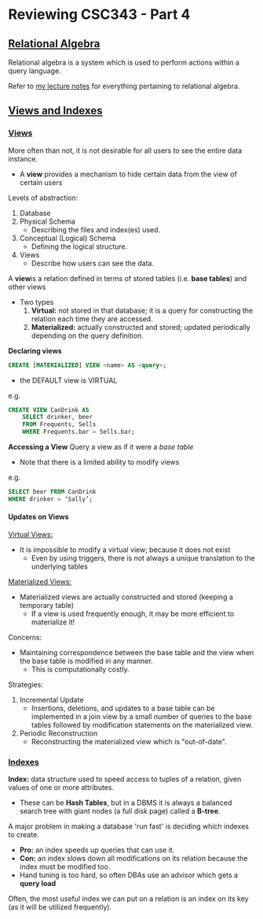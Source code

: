 # Reviewing CSC343 - Part 4

## <u>**Relational Algebra**</u>
Relational algebra is a system which is used to perform actions within a query language. 

Refer to [my lecture notes](../References/CSC343%20Lec07%20-%20Relational%20Algebra.md) for everything pertaining to relational algebra.

## <u>**Views and Indexes**</u>
### **<u>Views</u>**
More often than not, it is not desirable for all users to see the entire data
instance.
* A **view** provides a mechanism to hide certain data from the view of certain users

Levels of abstraction:
1. Database
2. Physical Schema
   * Describing the files and index(es) used.
3. Conceptual (Logical) Schema
   * Defining the logical structure.
4. Views
   * Describe how users can see the data.

A **view**is a relation defined in terms of stored tables (i.e. **base tables**) and other views
* Two types
  1. **Virtual:** not stored in that database; it is a query for constructing the relation each time they are accessed.
  2. **Materialized:** actually constructed and stored; updated periodically depending on the query definition.

**Declaring views**
```SQL
CREATE [MATERIALIZED] VIEW <name> AS <query>;
```
* the DEFAULT view is VIRTUAL

e.g. 
```SQL 
CREATE VIEW CanDrink AS
    SELECT drinker, beer
    FROM Frequents, Sells
    WHERE Frequents.bar = Sells.bar;
```

**Accessing a View**
Query a view as if it were a *base table*
* Note that there is a limited ability to modify views

e.g.
```SQL
SELECT beer FROM CanDrink
WHERE drinker = ‘Sally’;
```

#### **Updates on Views**
<u>Virtual Views:</u>
* It is impossible to modify a virtual view; because it does not exist
  * Even by using triggers, there is not always a unique translation to the underlying tables

<u>Materialized Views:</u>
* Materialized views are actually constructed and stored (keeping a temporary table)
  * If a view is used frequently enough, it may be more efficient to materialize it!

Concerns: 
* Maintaining correspondence between the base table and the view
when the base table is modified in any manner. 
  * This is computationally costly.

Strategies:
1. Incremental Update
   * Insertions, deletions, and updates to a base table can be implemented in a join view by a small number of queries to the base tables followed by modification statements on the materialized view.
2. Periodic Reconstruction
   * Reconstructing the materialized view which is "out-of-date".

### **<u>Indexes</u>**

**Index:** data structure used to speed access to tuples of a relation, given values of one or more attributes.
* These can be **Hash Tables**, but in a DBMS it is always a balanced search tree with giant nodes (a full disk page) called a **B-tree**.

A major problem in making a database 'run fast' is deciding which indexes to create.
* **Pro:** an index speeds up queries that can use it.
* **Con:** an index slows down all modifications on its relation because the index must be modified too.
* Hand tuning is too hard, so often DBAs use an advisor which gets a **query
load**

Often, the most useful index we can put on a relation is an index on its key
(as it will be utilized frequently).